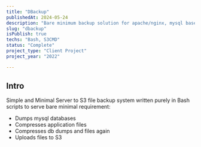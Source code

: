 ```yaml
---
title: "DBackup"
publishedAt: 2024-05-24
description: "Bare minimum backup solution for apache/nginx, mysql based projects"
slug: "dbackup"
isPublish: true
techs: "Bash, S3CMD"
status: "Complete"
project_type: "Client Project"
project_year: "2022"

---
```



## Intro

Simple and Minimal Server to S3 file backup system written purely in Bash scripts to serve bare minimal requirement:

- Dumps mysql databases
- Compresses application files
- Compresses db dumps and files again
- Uploads files to S3
